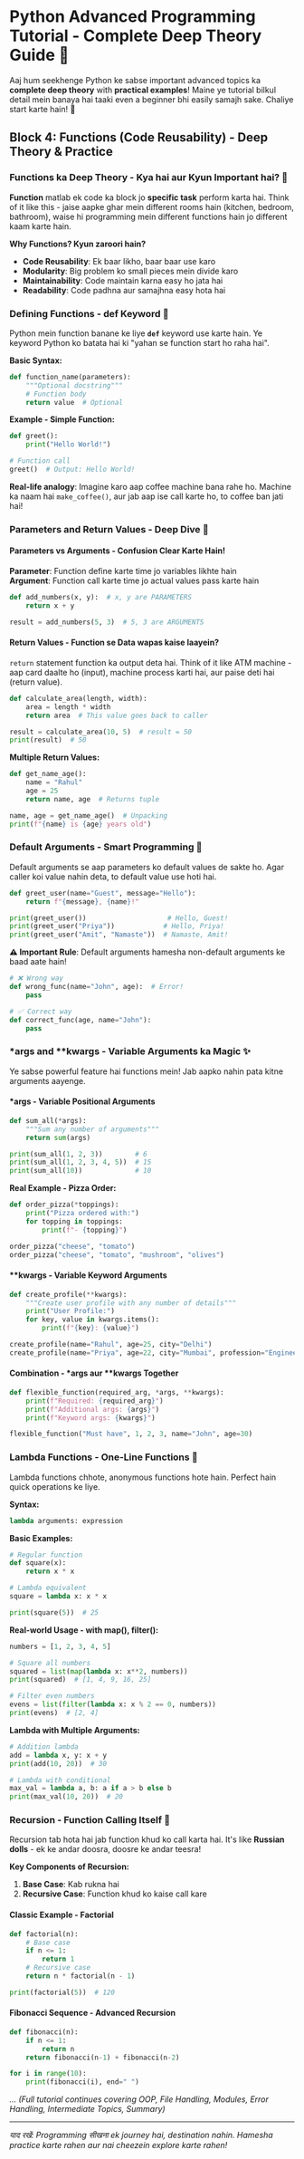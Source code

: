 # Python Advanced Programming Tutorial - Complete Deep Theory Guide 🐍

Aaj hum seekhenge Python ke sabse important advanced topics ka **complete deep theory** with **practical examples**! Maine ye tutorial bilkul detail mein banaya hai taaki even a beginner bhi easily samajh sake. Chaliye start karte hain! 💪

## Block 4: Functions (Code Reusability) - Deep Theory & Practice

### Functions ka Deep Theory - Kya hai aur Kyun Important hai? 🤔

**Function** matlab ek code ka block jo **specific task** perform karta hai. Think of it like this - jaise aapke ghar mein different rooms hain (kitchen, bedroom, bathroom), waise hi programming mein different functions hain jo different kaam karte hain.

**Why Functions? Kyun zaroori hain?**
- **Code Reusability**: Ek baar likho, baar baar use karo
- **Modularity**: Big problem ko small pieces mein divide karo
- **Maintainability**: Code maintain karna easy ho jata hai
- **Readability**: Code padhna aur samajhna easy hota hai

### Defining Functions - def Keyword 📝

Python mein function banane ke liye **`def`** keyword use karte hain. Ye keyword Python ko batata hai ki "yahan se function start ho raha hai".

**Basic Syntax:**
```python
def function_name(parameters):
    """Optional docstring"""
    # Function body
    return value  # Optional
```

**Example - Simple Function:**
```python
def greet():
    print("Hello World!")

# Function call
greet()  # Output: Hello World!
```

**Real-life analogy**: Imagine karo aap coffee machine bana rahe ho. Machine ka naam hai `make_coffee()`, aur jab aap ise call karte ho, to coffee ban jati hai!

### Parameters and Return Values - Deep Dive 🔄

#### Parameters vs Arguments - Confusion Clear Karte Hain!

**Parameter**: Function define karte time jo variables likhte hain  
**Argument**: Function call karte time jo actual values pass karte hain

```python
def add_numbers(x, y):  # x, y are PARAMETERS
    return x + y

result = add_numbers(5, 3)  # 5, 3 are ARGUMENTS
```

#### Return Values - Function se Data wapas kaise laayein?

`return` statement function ka output deta hai. Think of it like ATM machine - aap card daalte ho (input), machine process karti hai, aur paise deti hai (return value).

```python
def calculate_area(length, width):
    area = length * width
    return area  # This value goes back to caller

result = calculate_area(10, 5)  # result = 50
print(result)  # 50
```

**Multiple Return Values:**
```python
def get_name_age():
    name = "Rahul"
    age = 25
    return name, age  # Returns tuple

name, age = get_name_age()  # Unpacking
print(f"{name} is {age} years old")
```

### Default Arguments - Smart Programming 🧠

Default arguments se aap parameters ko default values de sakte ho. Agar caller koi value nahin deta, to default value use hoti hai.

```python
def greet_user(name="Guest", message="Hello"):
    return f"{message}, {name}!"

print(greet_user())                    # Hello, Guest!
print(greet_user("Priya"))            # Hello, Priya!
print(greet_user("Amit", "Namaste"))  # Namaste, Amit!
```

**⚠️ Important Rule**: Default arguments hamesha non-default arguments ke baad aate hain!

```python
# ❌ Wrong way
def wrong_func(name="John", age):  # Error!
    pass

# ✅ Correct way
def correct_func(age, name="John"):
    pass
```

### *args and **kwargs - Variable Arguments ka Magic ✨

Ye sabse powerful feature hai functions mein! Jab aapko nahin pata kitne arguments aayenge.

#### *args - Variable Positional Arguments

```python
def sum_all(*args):
    """Sum any number of arguments"""
    return sum(args)

print(sum_all(1, 2, 3))        # 6
print(sum_all(1, 2, 3, 4, 5))  # 15
print(sum_all(10))             # 10
```

**Real Example - Pizza Order:**
```python
def order_pizza(*toppings):
    print("Pizza ordered with:")
    for topping in toppings:
        print(f"- {topping}")

order_pizza("cheese", "tomato")
order_pizza("cheese", "tomato", "mushroom", "olives")
```

#### **kwargs - Variable Keyword Arguments

```python
def create_profile(**kwargs):
    """Create user profile with any number of details"""
    print("User Profile:")
    for key, value in kwargs.items():
        print(f"{key}: {value}")

create_profile(name="Rahul", age=25, city="Delhi")
create_profile(name="Priya", age=22, city="Mumbai", profession="Engineer")
```

#### Combination - *args aur **kwargs Together

```python
def flexible_function(required_arg, *args, **kwargs):
    print(f"Required: {required_arg}")
    print(f"Additional args: {args}")
    print(f"Keyword args: {kwargs}")

flexible_function("Must have", 1, 2, 3, name="John", age=30)
```

### Lambda Functions - One-Line Functions 🚀

Lambda functions chhote, anonymous functions hote hain. Perfect hain quick operations ke liye.

**Syntax:**
```python
lambda arguments: expression
```

**Basic Examples:**
```python
# Regular function
def square(x):
    return x * x

# Lambda equivalent
square = lambda x: x * x

print(square(5))  # 25
```

**Real-world Usage - with map(), filter():**
```python
numbers = [1, 2, 3, 4, 5]

# Square all numbers
squared = list(map(lambda x: x**2, numbers))
print(squared)  # [1, 4, 9, 16, 25]

# Filter even numbers
evens = list(filter(lambda x: x % 2 == 0, numbers))
print(evens)  # [2, 4]
```

**Lambda with Multiple Arguments:**
```python
# Addition lambda
add = lambda x, y: x + y
print(add(10, 20))  # 30

# Lambda with conditional
max_val = lambda a, b: a if a > b else b
print(max_val(10, 20))  # 20
```

### Recursion - Function Calling Itself 🔄

Recursion tab hota hai jab function khud ko call karta hai. It's like **Russian dolls** - ek ke andar doosra, doosre ke andar teesra!

**Key Components of Recursion:**
1. **Base Case**: Kab rukna hai  
2. **Recursive Case**: Function khud ko kaise call kare

#### Classic Example - Factorial

```python
def factorial(n):
    # Base case
    if n <= 1:
        return 1
    # Recursive case
    return n * factorial(n - 1)

print(factorial(5))  # 120
```

#### Fibonacci Sequence - Advanced Recursion

```python
def fibonacci(n):
    if n <= 1:
        return n
    return fibonacci(n-1) + fibonacci(n-2)

for i in range(10):
    print(fibonacci(i), end=" ")
```

*... (Full tutorial continues covering OOP, File Handling, Modules, Error Handling, Intermediate Topics, Summary)*

---

*याद रखें: Programming सीखना ek journey hai, destination nahin. Hamesha practice karte rahen aur nai cheezein explore karte rahen!*
